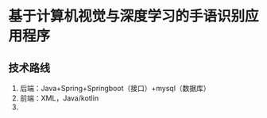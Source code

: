 # 基于计算机视觉与深度学习的手语识别应用程序





## 技术路线

1. 后端：Java+Spring+Springboot（接口）+mysql（数据库）
2. 前端：XML，Java/kotlin
3. 



